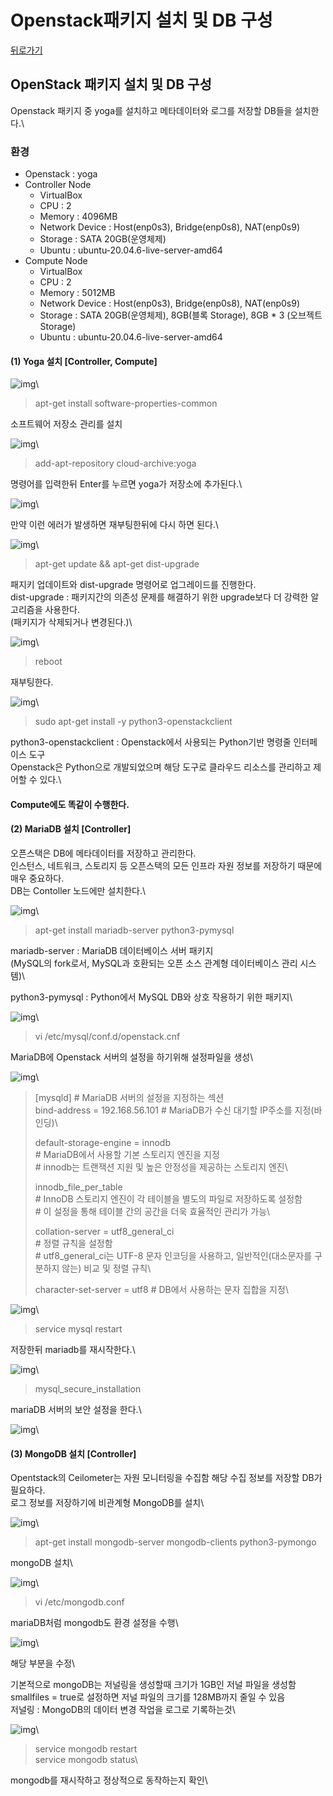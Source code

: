 # Openstack패키지 설치 및 DB 구성

[뒤로가기](../../)

## OpenStack 패키지 설치 및 DB 구성

Openstack 패키지 중 yoga를 설치하고 메타데이터와 로그를 저장할 DB들을 설치한다.\


### 환경

* Openstack : yoga
* Controller Node
  * VirtualBox
  * CPU : 2
  * Memory : 4096MB
  * Network Device : Host(enp0s3), Bridge(enp0s8), NAT(enp0s9)
  * Storage : SATA 20GB(운영체제)
  * Ubuntu : ubuntu-20.04.6-live-server-amd64
* Compute Node
  * VirtualBox
  * CPU : 2
  * Memory : 5012MB
  * Network Device : Host(enp0s3), Bridge(enp0s8), NAT(enp0s9)
  * Storage : SATA 20GB(운영체제), 8GB(블록 Storage), 8GB \* 3 (오브젝트 Storage)
  * Ubuntu : ubuntu-20.04.6-live-server-amd64

#### (1) Yoga 설치 \[Controller, Compute]

![img](../Img/openstack\_51.png)\


> apt-get install software-properties-common

소프트웨어 저장소 관리를 설치

![img](../Img/openstack\_53.png)\


> add-apt-repository cloud-archive:yoga

명령어를 입력한뒤 Enter를 누르면 yoga가 저장소에 추가된다.\


![img](../Img/openstack\_52.png)\


만약 이런 에러가 발생하면 재부팅한뒤에 다시 하면 된다.\


![img](../Img/openstack\_54.png)\


> apt-get update && apt-get dist-upgrade

패지키 업데이트와 dist-upgrade 명령어로 업그레이드를 진행한다.\
dist-upgrade : 패키지간의 의존성 문제를 해결하기 위한 upgrade보다 더 강력한 알고리즘을 사용한다.\
(패키지가 삭제되거나 변경된다.)\


![img](../Img/openstack\_55.png)\


> reboot

재부팅한다.

![img](../Img/openstack\_56.png)\


> sudo apt-get install -y python3-openstackclient

python3-openstackclient : Openstack에서 사용되는 Python기반 명령줄 인터페이스 도구\
Openstack은 Python으로 개발되었으며 해당 도구로 클라우드 리소스를 관리하고 제어할 수 있다.\


#### Compute에도 똑같이 수행한다.

#### (2) MariaDB 설치 \[Controller]

오픈스택은 DB에 메타데이터를 저장하고 관리한다.\
인스턴스, 네트워크, 스토리지 등 오픈스택의 모든 인프라 자원 정보를 저장하기 때문에 매우 중요하다.\
DB는 Contoller 노드에만 설치한다.\


![img](../Img/openstack\_57.png)\


> apt-get install mariadb-server python3-pymysql

mariadb-server : MariaDB 데이터베이스 서버 패키지\
(MySQL의 fork로서, MySQL과 호환되는 오픈 소스 관계형 데이터베이스 관리 시스템)\


python3-pymysql : Python에서 MySQL DB와 상호 작용하기 위한 패키지\


![img](../Img/openstack\_58.png)\


> vi /etc/mysql/conf.d/openstack.cnf

MariaDB에 Openstack 서버의 설정을 하기위해 설정파일을 생성\


![img](../Img/openstack\_59.png)\


> \[mysqld] # MariaDB 서버의 설정을 지정하는 섹션\
> bind-address = 192.168.56.101 # MariaDB가 수신 대기할 IP주소를 지정(바인딩)\
>
>
> default-storage-engine = innodb\
> \# MariaDB에서 사용할 기본 스토리지 엔진을 지정\
> \# innodb는 트랜잭션 지원 및 높은 안정성을 제공하는 스토리지 엔진\
>
>
> innodb\_file\_per\_table\
> \# InnoDB 스토리지 엔진이 각 테이블을 별도의 파일로 저장하도록 설정함\
> \# 이 설정을 통해 테이블 간의 공간을 더욱 효율적인 관리가 가능\
>
>
> collation-server = utf8\_general\_ci\
> \# 정렬 규칙을 설정함\
> \# utf8\_general\_ci는 UTF-8 문자 인코딩을 사용하고, 일반적인(대소문자를 구분하지 않는) 비교 및 정렬 규칙\
>
>
> character-set-server = utf8 # DB에서 사용하는 문자 집합을 지정\
>

![img](../Img/openstack\_60.png)\


> service mysql restart

저장한뒤 mariadb를 재시작한다.\


![img](../Img/openstack\_61.png)\


> mysql\_secure\_installation

mariaDB 서버의 보안 설정을 한다.\


![img](../Img/openstack\_62.png)\


#### (3) MongoDB 설치 \[Controller]

Opentstack의 Ceilometer는 자원 모니터링을 수집함 해당 수집 정보를 저장할 DB가 필요하다.\
로그 정보를 저장하기에 비관계형 MongoDB를 설치\


![img](../Img/openstack\_63.png)\


> apt-get install mongodb-server mongodb-clients python3-pymongo

mongoDB 설치\


![img](../Img/openstack\_64.png)\


> vi /etc/mongodb.conf

mariaDB처럼 mongodb도 환경 설정을 수행\


![img](../Img/openstack\_65.png)\


해당 부분을 수정\


기본적으로 mongoDB는 저널링을 생성할때 크기가 1GB인 저널 파일을 생성함\
smallfiles = true로 설정하면 저널 파일의 크기를 128MB까지 줄일 수 있음\
저널링 : MongoDB의 데이터 변경 작업을 로그로 기록하는것\


![img](../Img/openstack\_66.png)\


> service mongodb restart\
> service mongodb status\
>

mongodb를 재시작하고 정상적으로 동작하는지 확인\
